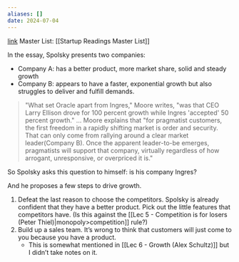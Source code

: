 ```yaml
---
aliases: []
date: 2024-07-04
---
```

[link](https://genius.com/Joel-spolsky-does-slow-growth-equal-slow-death-annotated)
Master List: [[Startup Readings Master List]]

In the essay, Spolsky presents two companies:
- Company A: has a better product, more market share, solid and steady growth
- Company B: appears to have a faster, exponential growth but also struggles to deliver and fulfill demands.

> "What set Oracle apart from Ingres," Moore writes, "was that CEO Larry Ellison drove for 100 percent growth while Ingres 'accepted' 50 percent growth."
> …
> Moore explains that "for pragmatist customers, the first freedom in a rapidly shifting market is order and security. That can only come from rallying around a clear market leader(Company B). Once the apparent leader-to-be emerges, pragmatists will support that company, virtually regardless of how arrogant, unresponsive, or overpriced it is."

So Spolsky asks this question to himself: is his company Ingres?

And he proposes a few steps to drive growth.
1. Defeat the last reason to choose the competitors. Spolsky is already confident that they have a better product. Pick out the little features that competitors have. (Is this against the [[Lec 5 - Competition is for losers (Peter Thiel)|monopoly>competition]] rule?)
2. Build up a sales team. It’s wrong to think that customers will just come to you because you have a product. 
	- This is somewhat mentioned in [[Lec 6 - Growth (Alex Schultz)]] but I didn’t take notes on it.



